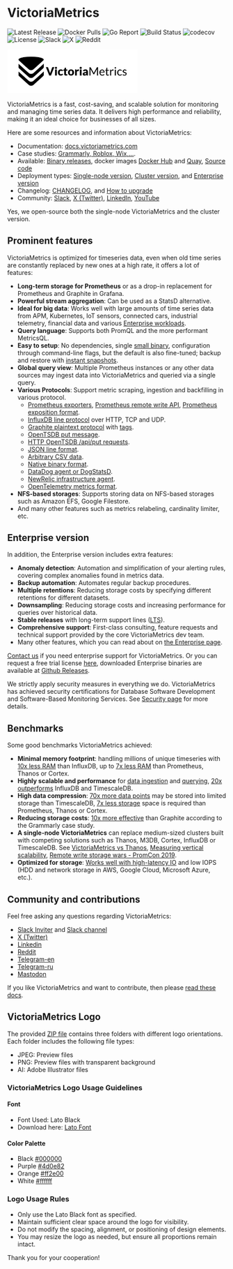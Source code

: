 # VictoriaMetrics

![Latest Release](https://img.shields.io/github/v/release/VictoriaMetrics/VictoriaMetrics?sort=semver&label=&filter=!*-victorialogs&logo=github&labelColor=gray&color=gray&link=https%3A%2F%2Fgithub.com%2FVictoriaMetrics%2FVictoriaMetrics%2Freleases%2Flatest)
![Docker Pulls](https://img.shields.io/docker/pulls/victoriametrics/victoria-metrics?label=&logo=docker&logoColor=white&labelColor=2496ED&color=2496ED&link=https%3A%2F%2Fhub.docker.com%2Fr%2Fvictoriametrics%2Fvictoria-metrics)
![Go Report](https://goreportcard.com/badge/github.com/VictoriaMetrics/VictoriaMetrics?link=https%3A%2F%2Fgoreportcard.com%2Freport%2Fgithub.com%2FVictoriaMetrics%2FVictoriaMetrics)
![Build Status](https://github.com/VictoriaMetrics/VictoriaMetrics/actions/workflows/main.yml/badge.svg?branch=master&link=https%3A%2F%2Fgithub.com%2FVictoriaMetrics%2FVictoriaMetrics%2Factions)
![codecov](https://codecov.io/gh/VictoriaMetrics/VictoriaMetrics/branch/master/graph/badge.svg?link=https%3A%2F%2Fcodecov.io%2Fgh%2FVictoriaMetrics%2FVictoriaMetrics)
![License](https://img.shields.io/github/license/VictoriaMetrics/VictoriaMetrics?labelColor=green&label=&link=https%3A%2F%2Fgithub.com%2FVictoriaMetrics%2FVictoriaMetrics%2Fblob%2Fmaster%2FLICENSE)
![Slack](https://img.shields.io/badge/Join-4A154B?logo=slack&link=https%3A%2F%2Fslack.victoriametrics.com)
![X](https://img.shields.io/twitter/follow/VictoriaMetrics?style=flat&label=Follow&color=black&logo=x&labelColor=black&link=https%3A%2F%2Fx.com%2FVictoriaMetrics)
![Reddit](https://img.shields.io/reddit/subreddit-subscribers/VictoriaMetrics?style=flat&label=Join&labelColor=red&logoColor=white&logo=reddit&link=https%3A%2F%2Fwww.reddit.com%2Fr%2FVictoriaMetrics)

<picture>
  <source srcset="docs/victoriametrics/logo_white.webp" media="(prefers-color-scheme: dark)">
  <source srcset="docs/victoriametrics/logo.webp" media="(prefers-color-scheme: light)">
  <img src="docs/victoriametrics/logo.webp" width="300" alt="VictoriaMetrics logo">
</picture>

VictoriaMetrics is a fast, cost-saving, and scalable solution for monitoring and managing time series data. It delivers high performance and reliability, making it an ideal choice for businesses of all sizes.

Here are some resources and information about VictoriaMetrics:

- Documentation: [docs.victoriametrics.com](https://docs.victoriametrics.com)
- Case studies: [Grammarly, Roblox, Wix,...](https://docs.victoriametrics.com/victoriametrics/casestudies/).
- Available: [Binary releases](https://github.com/VictoriaMetrics/VictoriaMetrics/releases/latest), docker images [Docker Hub](https://hub.docker.com/r/victoriametrics/victoria-metrics/) and [Quay](https://quay.io/repository/victoriametrics/victoria-metrics), [Source code](https://github.com/VictoriaMetrics/VictoriaMetrics)
- Deployment types: [Single-node version](https://docs.victoriametrics.com/), [Cluster version](https://docs.victoriametrics.com/victoriametrics/cluster-victoriametrics/), and [Enterprise version](https://docs.victoriametrics.com/victoriametrics/enterprise/)
- Changelog: [CHANGELOG](https://docs.victoriametrics.com/victoriametrics/changelog/), and [How to upgrade](https://docs.victoriametrics.com/victoriametrics/single-server-victoriametrics/#how-to-upgrade-victoriametrics)
- Community: [Slack](https://slack.victoriametrics.com/), [X (Twitter)](https://x.com/VictoriaMetrics), [LinkedIn](https://www.linkedin.com/company/victoriametrics/), [YouTube](https://www.youtube.com/@VictoriaMetrics)

Yes, we open-source both the single-node VictoriaMetrics and the cluster version.

## Prominent features

VictoriaMetrics is optimized for timeseries data, even when old time series are constantly replaced by new ones at a high rate, it offers a lot of features:

* **Long-term storage for Prometheus** or as a drop-in replacement for Prometheus and Graphite in Grafana.
* **Powerful stream aggregation**: Can be used as a StatsD alternative.
* **Ideal for big data**: Works well with large amounts of time series data from APM, Kubernetes, IoT sensors, connected cars, industrial telemetry, financial data and various [Enterprise workloads](https://docs.victoriametrics.com/victoriametrics/enterprise/).
* **Query language**: Supports both PromQL and the more performant MetricsQL.
* **Easy to setup**: No dependencies, single [small binary](https://medium.com/@valyala/stripping-dependency-bloat-in-victoriametrics-docker-image-983fb5912b0d), configuration through command-line flags, but the default is also fine-tuned; backup and restore with [instant snapshots](https://medium.com/@valyala/how-victoriametrics-makes-instant-snapshots-for-multi-terabyte-time-series-data-e1f3fb0e0282).
* **Global query view**: Multiple Prometheus instances or any other data sources may ingest data into VictoriaMetrics and queried via a single query.
* **Various Protocols**: Support metric scraping, ingestion and backfilling in various protocol.
    * [Prometheus exporters](https://docs.victoriametrics.com/victoriametrics/single-server-victoriametrics/#how-to-scrape-prometheus-exporters-such-as-node-exporter), [Prometheus remote write API](https://docs.victoriametrics.com/victoriametrics/integrations/prometheus), [Prometheus exposition format](https://docs.victoriametrics.com/victoriametrics/single-server-victoriametrics/#how-to-import-data-in-prometheus-exposition-format).
    * [InfluxDB line protocol](https://docs.victoriametrics.com/victoriametrics/integrations/influxdb) over HTTP, TCP and UDP.
    * [Graphite plaintext protocol](https://docs.victoriametrics.com/victoriametrics/integrations/graphite/#ingesting) with [tags](https://graphite.readthedocs.io/en/latest/tags.html#carbon).
    * [OpenTSDB put message](https://docs.victoriametrics.com/victoriametrics/integrations/opentsdb#sending-data-via-telnet).
    * [HTTP OpenTSDB /api/put requests](https://docs.victoriametrics.com/victoriametrics/integrations/opentsdb#sending-data-via-http).
    * [JSON line format](https://docs.victoriametrics.com/victoriametrics/single-server-victoriametrics/#how-to-import-data-in-json-line-format).
    * [Arbitrary CSV data](https://docs.victoriametrics.com/victoriametrics/single-server-victoriametrics/#how-to-import-csv-data).
    * [Native binary format](https://docs.victoriametrics.com/victoriametrics/single-server-victoriametrics/#how-to-import-data-in-native-format).
    * [DataDog agent or DogStatsD](https://docs.victoriametrics.com/victoriametrics/integrations/datadog).
    * [NewRelic infrastructure agent](https://docs.victoriametrics.com/victoriametrics/integrations/newrelic#sending-data-from-agent).
    * [OpenTelemetry metrics format](https://docs.victoriametrics.com/victoriametrics/single-server-victoriametrics/#sending-data-via-opentelemetry).
* **NFS-based storages**: Supports storing data on NFS-based storages such as Amazon EFS, Google Filestore.
* And many other features such as metrics relabeling, cardinality limiter, etc.

## Enterprise version

In addition, the Enterprise version includes extra features:

- **Anomaly detection**: Automation and simplification of your alerting rules, covering complex anomalies found in metrics data.
- **Backup automation**: Automates regular backup procedures.
- **Multiple retentions**: Reducing storage costs by specifying different retentions for different datasets.
- **Downsampling**: Reducing storage costs and increasing performance for queries over historical data.
- **Stable releases** with long-term support lines ([LTS](https://docs.victoriametrics.com/victoriametrics/lts-releases/)).
- **Comprehensive support**: First-class consulting, feature requests and technical support provided by the core VictoriaMetrics dev team.
- Many other features, which you can read about on [the Enterprise page](https://docs.victoriametrics.com/victoriametrics/enterprise/).

[Contact us](mailto:info@victoriametrics.com) if you need enterprise support for VictoriaMetrics. Or you can request a free trial license [here](https://victoriametrics.com/products/enterprise/trial/), downloaded Enterprise binaries are available at [Github Releases](https://github.com/VictoriaMetrics/VictoriaMetrics/releases/latest).

We strictly apply security measures in everything we do. VictoriaMetrics has achieved security certifications for Database Software Development and Software-Based Monitoring Services. See [Security page](https://victoriametrics.com/security/) for more details.

## Benchmarks 

Some good benchmarks VictoriaMetrics achieved:

* **Minimal memory footprint**: handling millions of unique timeseries with [10x less RAM](https://medium.com/@valyala/insert-benchmarks-with-inch-influxdb-vs-victoriametrics-e31a41ae2893) than InfluxDB, up to [7x less RAM](https://valyala.medium.com/prometheus-vs-victoriametrics-benchmark-on-node-exporter-metrics-4ca29c75590f) than Prometheus, Thanos or Cortex.
* **Highly scalable and performance** for [data ingestion](https://medium.com/@valyala/high-cardinality-tsdb-benchmarks-victoriametrics-vs-timescaledb-vs-influxdb-13e6ee64dd6b) and [querying](https://medium.com/@valyala/when-size-matters-benchmarking-victoriametrics-vs-timescale-and-influxdb-6035811952d4), [20x outperforms](https://medium.com/@valyala/insert-benchmarks-with-inch-influxdb-vs-victoriametrics-e31a41ae2893) InfluxDB and TimescaleDB.
* **High data compression**: [70x more data points](https://medium.com/@valyala/when-size-matters-benchmarking-victoriametrics-vs-timescale-and-influxdb-6035811952d4) may be stored into limited storage than TimescaleDB, [7x less storage](https://valyala.medium.com/prometheus-vs-victoriametrics-benchmark-on-node-exporter-metrics-4ca29c75590f) space is required than Prometheus, Thanos or Cortex.
* **Reducing storage costs**: [10x more effective](https://docs.victoriametrics.com/victoriametrics/casestudies/#grammarly) than Graphite according to the Grammarly case study.
* **A single-node VictoriaMetrics** can replace medium-sized clusters built with competing solutions such as Thanos, M3DB, Cortex, InfluxDB or TimescaleDB. See [VictoriaMetrics vs Thanos](https://medium.com/@valyala/comparing-thanos-to-victoriametrics-cluster-b193bea1683), [Measuring vertical scalability](https://medium.com/@valyala/measuring-vertical-scalability-for-time-series-databases-in-google-cloud-92550d78d8ae), [Remote write storage wars - PromCon 2019](https://promcon.io/2019-munich/talks/remote-write-storage-wars/).
* **Optimized for storage**: [Works well with high-latency IO](https://medium.com/@valyala/high-cardinality-tsdb-benchmarks-victoriametrics-vs-timescaledb-vs-influxdb-13e6ee64dd6b) and low IOPS (HDD and network storage in AWS, Google Cloud, Microsoft Azure, etc.).

## Community and contributions

Feel free asking any questions regarding VictoriaMetrics:

* [Slack Inviter](https://slack.victoriametrics.com/) and [Slack channel](https://victoriametrics.slack.com/)
* [X (Twitter)](https://x.com/VictoriaMetrics/)
* [Linkedin](https://www.linkedin.com/company/victoriametrics/)
* [Reddit](https://www.reddit.com/r/VictoriaMetrics/)
* [Telegram-en](https://t.me/VictoriaMetrics_en)
* [Telegram-ru](https://t.me/VictoriaMetrics_ru1)
* [Mastodon](https://mastodon.social/@victoriametrics/)

If you like VictoriaMetrics and want to contribute, then please [read these docs](https://docs.victoriametrics.com/victoriametrics/contributing/).

## VictoriaMetrics Logo

The provided [ZIP file](https://github.com/VictoriaMetrics/VictoriaMetrics/blob/master/VM_logo.zip) contains three folders with different logo orientations. Each folder includes the following file types:

* JPEG: Preview files
* PNG: Preview files with transparent background
* AI: Adobe Illustrator files

### VictoriaMetrics Logo Usage Guidelines

#### Font

* Font Used: Lato Black
* Download here: [Lato Font](https://fonts.google.com/specimen/Lato)

#### Color Palette

* Black [#000000](https://www.color-hex.com/color/000000)
* Purple [#4d0e82](https://www.color-hex.com/color/4d0e82)
* Orange [#ff2e00](https://www.color-hex.com/color/ff2e00)
* White [#ffffff](https://www.color-hex.com/color/ffffff)

### Logo Usage Rules

* Only use the Lato Black font as specified.
* Maintain sufficient clear space around the logo for visibility.
* Do not modify the spacing, alignment, or positioning of design elements.
* You may resize the logo as needed, but ensure all proportions remain intact.

Thank you for your cooperation!
